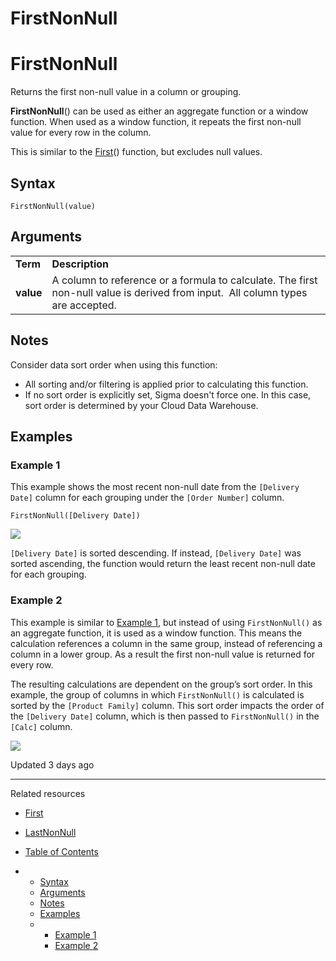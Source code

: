 # FirstNonNull

# FirstNonNull

Returns the first non-null value in a column or grouping.

**FirstNonNull**() can be used as either an aggregate function or a window function. When used as a window function, it repeats the first non-null value for every row in the column.

This is similar to the [First](/docs/first)() function, but excludes null values.

## Syntax

`FirstNonNull(value)`

## Arguments

|  |  |
| --- | --- |
| **Term** | **Description** |
| **value** | A column to reference or a formula to calculate. The first non-null value is derived from input.   All column types are accepted. |

## Notes

Consider data sort order when using this function:

* All sorting and/or filtering is applied prior to calculating this function.
* If no sort order is explicitly set, Sigma doesn't force one. In this case, sort order is determined by your Cloud Data Warehouse.

## Examples

### Example 1

This example shows the most recent non-null date from the `[Delivery Date]` column for each grouping under the `[Order Number]` column.

`FirstNonNull([Delivery Date])`

![](https://files.readme.io/cda74c2-e1.png)

`[Delivery Date]` is sorted descending. If instead, `[Delivery Date]` was sorted ascending, the function would return the least recent non-null date for each grouping.

### Example 2

This example is similar to [Example 1](/docs/firstnonnull#example-1), but instead of using `FirstNonNull()` as an aggregate function, it is used as a window function. This means the calculation references a column in the same group, instead of referencing a column in a lower group. As a result the first non-null value is returned for every row.

The resulting calculations are dependent on the group’s sort order. In this example, the group of columns in which `FirstNonNull()` is calculated is sorted by the `[Product Family]` column. This sort order impacts the order of the `[Delivery Date]` column, which is then passed to `FirstNonNull()` in the `[Calc]` column.

![](https://sigma-docs-screenshots.s3.us-west-2.amazonaws.com/Functions/firstnonnull+example2.png)

Updated 3 days ago

---

Related resources

* [First](/docs/first)
* [LastNonNull](/docs/lastnonnull)

* [Table of Contents](#)
* + [Syntax](#syntax)
  + [Arguments](#arguments)
  + [Notes](#notes)
  + [Examples](#examples)
  + - [Example 1](#example-1)
    - [Example 2](#example-2)